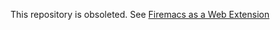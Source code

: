 This repository is obsoleted. See [Firemacs as a Web Extension](https://github.com/firemacs/FiremacsWE)
